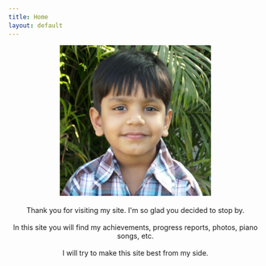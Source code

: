 ```yaml
---
title: Home
layout: default
---
```


<p style="text-align:center">
<a href="/files/main-photo.jpg" class="fancybox">
    <img src="/files/main-photo.jpg" alt="Kunal" style="height:300px">
</a><br/><br/>
Thank you for visiting my site. I'm so glad you decided to stop by.<br/><br/>
In this site you will find my achievements, progress reports, photos, piano songs, etc.<br/><br/>
I will try to make this site best from my side.<br/><br/>
</p>
